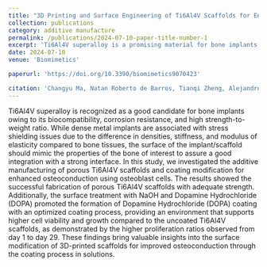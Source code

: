 ```yaml
---
title: "3D Printing and Surface Engineering of Ti6Al4V Scaffolds for Enhanced Osseointegration in an In Vitro Study,"
collection: publications  
category: additive manufacture
permalink: /publications/2024-07-10-paper-title-number-1
excerpt: 'Ti6Al4V superalloy is a promising material for bone implants due to its biocompatibility, corrosion resistance, and high strength-to-weight ratio. To address stress shielding from dense implants, scaffold surfaces should mimic bone properties for better integration. This study explores additive manufacturing of porous Ti6Al4V scaffolds and surface coating for enhanced osteoconduction using osteoblast cells. Porous scaffolds with sufficient strength were successfully fabricated. Surface treatment with NaOH and Dopamine Hydrochloride (DOPA) led to an optimized coating that improved cell viability and growth compared to uncoated scaffolds, as shown by higher proliferation from day 1 to 29. These results highlight the potential of coating-modified 3D-printed scaffolds for improved bone integration.' 
date: 2024-07-10
venue: 'Biomimetics'

paperurl: 'https://doi.org/10.3390/biomimetics9070423'

citation: 'Changyu Ma, Natan Roberto de Barros, Tianqi Zheng, Alejandro Gomez, Marshall Doyle, Jianhao Zhu, Himansu Sekhar Nanda, Xiaochun Li, Ali Khademhosseini, Bingbing Li*'
---
```

Ti6Al4V superalloy is recognized as a good candidate for bone implants owing to its biocompatibility, corrosion resistance, and high strength-to-weight ratio. While dense metal implants are associated with stress shielding issues due to the difference in densities, stiffness, and modulus of elasticity compared to bone tissues, the surface of the implant/scaffold should mimic the properties of the bone of interest to assure a good integration with a strong interface. In this study, we investigated the additive manufacturing of porous Ti6Al4V scaffolds and coating modification for enhanced osteoconduction using osteoblast cells. The results showed the successful fabrication of porous Ti6Al4V scaffolds with adequate strength. Additionally, the surface treatment with NaOH and Dopamine Hydrochloride (DOPA) promoted the formation of Dopamine Hydrochloride (DOPA) coating with an optimized coating process, providing an environment that supports higher cell viability and growth compared to the uncoated Ti6Al4V scaffolds, as demonstrated by the higher proliferation ratios observed from day 1 to day 29. These findings bring valuable insights into the surface modification of 3D-printed scaffolds for improved osteoconduction through the coating process in solutions.
